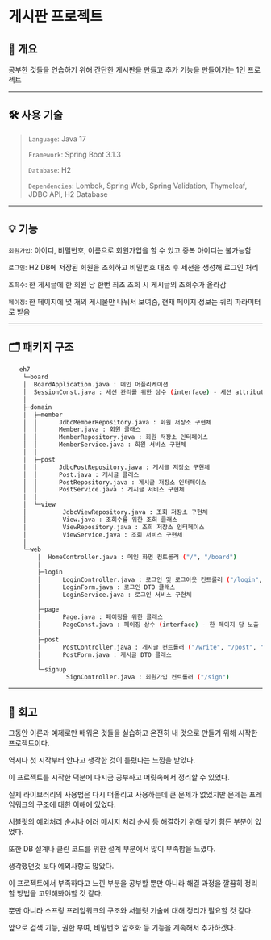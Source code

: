 게시판 프로젝트
==========

## 💬 개요
공부한 것들을 연습하기 위해 간단한 게시판을 만들고 추가 기능을 만들어가는 1인 프로젝트

----------

## 🛠 사용 기술
> `Language`: Java 17
>
> `Framework`: Spring Boot 3.1.3
> 
> `Database`: H2
> 
> `Dependencies`: Lombok, Spring Web, Spring Validation, Thymeleaf, JDBC API, H2 Database

----------

## 💡 기능
`회원가입`: 아이디, 비밀번호, 이름으로 회원가입을 할 수 있고 중복 아이디는 불가능함

`로그인`: H2 DB에 저장된 회원을 조회하고 비밀번호 대조 후 세션을 생성해 로그인 처리

`조회수`: 한 게시글에 한 회원 당 한번 최초 조회 시 게시글의 조회수가 올라감

`페이징`: 한 페이지에 몇 개의 게시물만 나눠서 보여줌, 현재 페이지 정보는 쿼리 파라미터로 받음

----------

## 🗂 패키지 구조

```bash
   eh7
    └─board
    │  BoardApplication.java : 메인 어플리케이션
    │  SessionConst.java : 세션 관리를 위한 상수 (interface) - 세션 attribute의 이름 통일
    │
    ├─domain
    │  ├─member
    │  │      JdbcMemberRepository.java : 회원 저장소 구현체
    │  │      Member.java : 회원 클래스
    │  │      MemberRepository.java : 회원 저장소 인터페이스
    │  │      MemberService.java : 회원 서비스 구현체
    │  │
    │  ├─post
    │  │      JdbcPostRepository.java : 게시글 저장소 구현체
    │  │      Post.java : 게시글 클래스
    │  │      PostRepository.java : 게시글 저장소 인터페이스
    │  │      PostService.java : 게시글 서비스 구현체
    │  │
    │  └─view
    │          JdbcViewRepository.java : 조회 저장소 구현체
    │          View.java : 조회수를 위한 조회 클래스
    │          ViewRepository.java : 조회 저장소 인터페이스
    │          ViewService.java : 조회 서비스 구현체
    │
    └─web
        │  HomeController.java : 메인 화면 컨트롤러 ("/", "/board")
        │
        ├─login
        │      LoginController.java : 로그인 및 로그아웃 컨트롤러 ("/login", "/logout")
        │      LoginForm.java : 로그인 DTO 클래스
        │      LoginService.java : 로그인 서비스 구현체
        │
        ├─page
        │      Page.java : 페이징을 위한 클래스
        │      PageConst.java : 페이징 상수 (interface) - 한 페이지 당 노출 게시글, 페이지 네비바에 노출되는 최대 페이지 갯수 정의
        │
        ├─post
        │      PostController.java : 게시글 컨트롤러 ("/write", "/post", "/post/{id}", "/post/{id}/edit", "/post/{id}/delete")
        │      PostForm.java : 게시글 DTO 클래스
        │
        └─signup
                SignController.java : 회원가입 컨트롤러 ("/sign")
```

----------

## 💭 회고
그동안 이론과 예제로만 배워온 것들을 실습하고 온전히 내 것으로 만들기 위해 시작한 프로젝트이다. <br>

역시나 첫 시작부터 안다고 생각한 것이 틀렸다는 느낌을 받았다. <br>

이 프로젝트를 시작한 덕분에 다시금 공부하고 머릿속에서 정리할 수 있었다. <br>

실제 라이브러리의 사용법은 다시 떠올리고 사용하는데 큰 문제가 없었지만 문제는 프레임워크의 구조에 대한 이해에 있었다. <br>

서블릿의 예외처리 순서나 에러 메시지 처리 순서 등 해결하기 위해 찾기 힘든 부분이 있었다. <br>

또한 DB 설계나 클린 코드를 위한 설계 부분에서 많이 부족함을 느꼈다. <br>

생각했던것 보다 예외사항도 많았다. <br>

이 프로젝트에서 부족하다고 느낀 부분을 공부할 뿐만 아니라 해결 과정을 깔끔히 정리할 방법을 고민해봐야할 것 같다. <br>

뿐만 아니라 스프링 프레임워크의 구조와 서블릿 기술에 대해 정리가 필요할 것 같다. <br>

앞으로 검색 기능, 권한 부여, 비밀번호 암호화 등 기능을 계속해서 추가하겠다.
